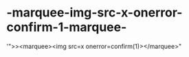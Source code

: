 # -marquee-img-src-x-onerror-confirm-1-marquee-
'">>&lt;marquee>&lt;img src=x onerror=confirm(1)>&lt;/marquee>"
